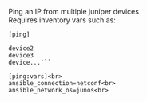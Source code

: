 Ping an IP from multiple juniper devices<br>
Requires inventory vars such as:

`[ping]`
```device1
device2
device3
device...```

[ping:vars]<br>
ansible_connection=netconf<br>
ansible_network_os=junos<br>
